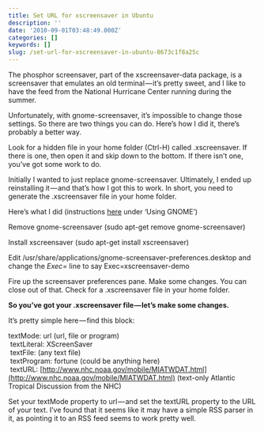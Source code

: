 ```yaml
---
title: Set URL for xscreensaver in Ubuntu
description: ''
date: '2010-09-01T03:48:49.000Z'
categories: []
keywords: []
slug: /set-url-for-xscreensaver-in-ubuntu-8673c1f8a25c
---
```


The phosphor screensaver, part of the xscreensaver-data package, is a screensaver that emulates an old terminal — it’s pretty sweet, and I like to have the feed from the National Hurricane Center running during the summer.

Unfortunately, with gnome-screensaver, it’s impossible to change those settings. So there are two things you can do. Here’s how I did it, there’s probably a better way.

Look for a hidden file in your home folder (Ctrl-H) called .xscreensaver. If there is one, then open it and skip down to the bottom. If there isn’t one, you’ve got some work to do.

Initially I wanted to just replace gnome-screensaver. Ultimately, I ended up reinstalling it — and that’s how I got this to work. In short, you need to generate the .xscreensaver file in your home folder.

Here’s what I did (instructions [here](http://www.jwz.org/xscreensaver/man1.html "Xscreensaver man pages") under ‘Using GNOME’)

Remove gnome-screensaver (sudo apt-get remove gnome-screensaver)

Install xscreensaver (sudo apt-get install xscreensaver)

Edit /usr/share/applications/gnome-screensaver-preferences.desktop and change the _Exec=_ line to say Exec=xscreensaver-demo

Fire up the screensaver preferences pane. Make some changes. You can close out of that. Check for a .xscreensaver file in your home folder.

**So you’ve got your .xscreensaver file — let’s make some changes.**

It’s pretty simple here — find this block:

textMode: url (url, file or program)  
 textLiteral: XScreenSaver  
 textFile: (any text file)  
 textProgram: fortune (could be anything here)  
 textURL: [http://www.nhc.noaa.gov/mobile/MIATWDAT.html](http://www.nhc.noaa.gov/mobile/MIATWDAT.html) (text-only Atlantic Tropical Discussion from the NHC)

Set your textMode property to url — and set the textURL property to the URL of your text. I’ve found that it seems like it may have a simple RSS parser in it, as pointing it to an RSS feed seems to work pretty well.
